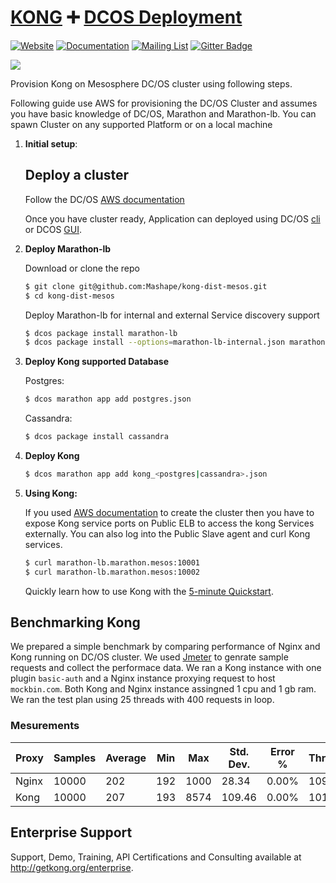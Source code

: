 # [KONG][website-url] :heavy_plus_sign: [DCOS Deployment](https://docs.mesosphere.com/1.8/overview/)

[![Website][website-badge]][website-url]
[![Documentation][documentation-badge]][documentation-url]
[![Mailing List][mailing-list-badge]][mailing-list-url]
[![Gitter Badge][gitter-badge]][gitter-url]

[![][kong-logo]][website-url]

Provision Kong on Mesosphere DC/OS cluster using following steps.

Following guide use AWS for provisioning the DC/OS Cluster and assumes you have basic knowledge of DC/OS, Marathon and Marathon-lb. You can spawn Cluster on any supported Platform or on a local machine 


1. **Initial setup**:

	## Deploy a cluster

	  Follow the DC/OS [AWS documentation](https://dcos.io/docs/1.8/administration/installing/cloud/aws/)

	Once you have cluster ready, Application can deployed using DC/OS [cli](https://docs.mesosphere.com/1.8/usage/cli/) or DCOS [GUI](https://docs.mesosphere.com/1.8/usage/webinterface/). 	  

2. **Deploy Marathon-lb**

	Download or clone the repo

    ```bash
    $ git clone git@github.com:Mashape/kong-dist-mesos.git
    $ cd kong-dist-mesos
    ```

    Deploy Marathon-lb for internal and external Service discovery support
	
    ```bash
    $ dcos package install marathon-lb
    $ dcos package install --options=marathon-lb-internal.json marathon-lb
    ```
3. **Deploy Kong supported Database**
	
    Postgres:

    ```bash
    $ dcos marathon app add postgres.json
    ```

    Cassandra:

    ```bash
    $ dcos package install cassandra
    ```

4. **Deploy Kong**
	
    ```bash
    $ dcos marathon app add kong_<postgres|cassandra>.json
    ```

5. **Using Kong:**
	
	If you used [AWS documentation](https://dcos.io/docs/1.8/administration/installing/cloud/aws/) to create the cluster then you have to expose Kong service ports on Public ELB to access the kong Services externally. You can also log into the Public Slave agent and curl Kong services.  

    ```bash
    $ curl marathon-lb.marathon.mesos:10001
    $ curl marathon-lb.marathon.mesos:10002
    ```

    Quickly learn how to use Kong with the [5-minute Quickstart](/docs/latest/getting-started/quickstart).

## Benchmarking Kong
  
  We prepared a simple benchmark by comparing performance of Nginx and Kong running on DC/OS cluster. We used [Jmeter](http://jmeter.apache.org/usermanual/build-web-test-plan.html) to genrate sample requests and collect the performace data. We ran a Kong instance with one plugin `basic-auth` and a Nginx instance proxying request to
  host `mockbin.com`. Both Kong and Nginx instance assingned 1 cpu and 1 gb ram. We ran the test plan using 25 threads with 400 requests in loop.

### Mesurements

| Proxy   | Samples| Average| Min  | Max   | Std. Dev. | Error %  | Throughput | KB/sec | Avg. Bytes |
|---------|--------|--------|------|-------|-----------|----------|------------|--------|------------|
| Nginx   | 10000  | 202    | 192  | 1000  | 28.34     | 0.00%    | 109.6      | 184.83 | 1727.2     |
| Kong    | 10000  | 207    | 193  | 8574  | 109.46    | 0.00%    | 101.3      | 209.14 | 2113.4     |

## Enterprise Support

Support, Demo, Training, API Certifications and Consulting available at http://getkong.org/enterprise.

[kong-logo]: http://i.imgur.com/4jyQQAZ.png
[website-url]: https://getkong.org/
[website-badge]: https://img.shields.io/badge/GETKong.org-Learn%20More-43bf58.svg
[documentation-url]: https://getkong.org/docs/
[documentation-badge]: https://img.shields.io/badge/Documentation-Read%20Online-green.svg
[gitter-url]: https://gitter.im/Mashape/kong
[gitter-badge]: https://img.shields.io/badge/Gitter-Join%20Chat-blue.svg
[mailing-list-badge]: https://img.shields.io/badge/Email-Join%20Mailing%20List-blue.svg
[mailing-list-url]: https://groups.google.com/forum/#!forum/konglayer

